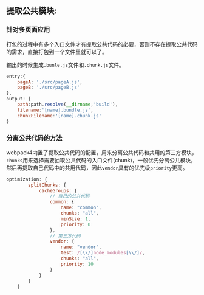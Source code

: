## 提取公共模块:

### 针对多页面应用

打包的过程中有多个入口文件才有提取公共代码的必要，否则不存在提取公共代码的需求，直接打包到一个文件里就可以了。

输出的时候生成`.bunle.js`文件和`.chunk.js`文件。

```javascript
entry:{
    pageA: './src/pageA.js',
    pageB: './src/pageB.js'
},
output: {
    path:path.resolve(__dirname,'build'),
    filename:'[name].bundle.js',
    chunkFilename:'[name].chunk.js'
}
```

### 分离公共代码的方法

webpack4内置了提取公共代码的配置，用来分离公共代码和共用的第三方模块，`chunks`用来选择需要抽取公共代码的入口文件(chunk)，一般优先分离公共模块，然后再提取自己代码中的共用代码，因此`vendor`具有的优先级`priority`更高。

```javascript
optimization: {
        splitChunks: {
            cacheGroups: {
                // 自己的公共代码
                common: {
                    name: "common",
                    chunks: "all",
                    minSize: 1,
                    priority: 0
                },
                // 第三方代码
                vendor: {
                    name: "vendor",
                    test: /[\\/]node_modules[\\/]/,
                    chunks: "all",
                    priority: 10
                }
            }
        }
    }
```